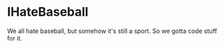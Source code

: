 # IHateBaseball
We all hate baseball, but somehow it's still a sport. So we gotta code stuff for it.
